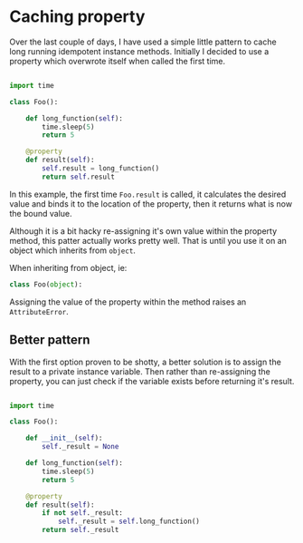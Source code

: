 # Caching property

Over the last couple of days, I have used a simple little pattern to cache long
running idempotent instance methods. Initially I decided to use a property which
overwrote itself when called the first time.

```python

import time

class Foo():

    def long_function(self):
        time.sleep(5)
        return 5

    @property
    def result(self):
        self.result = long_function()
        return self.result

```

In this example, the first time `Foo.result` is called, it calculates the
desired value and binds it to the location of the property, then it returns
what is now the bound value.

Although it is a bit hacky re-assigning it's own value within the property
method, this patter actually works pretty well. That is until you use it on an
object which inherits from `object`.

When inheriting from object, ie:

``` python
class Foo(object):
```

Assigning the value of the property within the method raises an
`AttributeError`.

## Better pattern
With the first option proven to be shotty, a better solution is to assign the
result to a private instance variable. Then rather than re-assigning the
property, you can just check if the variable exists before returning it's
result.

```python

import time

class Foo():

    def __init__(self):
        self._result = None

    def long_function(self):
        time.sleep(5)
        return 5

    @property
    def result(self):
        if not self._result:
            self._result = self.long_function()
        return self._result
```
